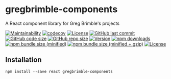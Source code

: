 # gregbrimble-components
A React component library for Greg Brimble's projects


[![Maintainability](https://api.codeclimate.com/v1/badges/cd81d71516761dde6575/maintainability)](https://codeclimate.com/github/GregBrimble/gregbrimble-components/maintainability)
[![codecov](https://codecov.io/gh/GregBrimble/gregbrimble-components/branch/master/graph/badge.svg)](https://codecov.io/gh/GregBrimble/gregbrimble-components)
[![License](https://img.shields.io/github/license/gregbrimble/gregbrimble-components.svg)](./LICENSE)
[![GitHub last commit](https://img.shields.io/github/last-commit/gregbrimble/gregbrimble-components.svg?logo=github)](https://github.com/GregBrimble/gregbrimble-components)
[![GitHub code size](https://img.shields.io/github/languages/code-size/gregbrimble/gregbrimble-components.svg?logo=github)](https://github.com/GregBrimble/gregbrimble-components)
[![GitHub repo size](https://img.shields.io/github/repo-size/gregbrimble/gregbrimble-components.svg?logo=github)](https://github.com/GregBrimble/gregbrimble-components)
[![Version](https://img.shields.io/npm/v/gregbrimble-components.svg?logo=npm)](https://www.npmjs.com/package/gregbrimble-components)
[![npm downloads](https://img.shields.io/npm/dt/gregbrimble-components.svg?logo=npm)](https://www.npmjs.com/package/gregbrimble-components)
[![npm bundle size (minified)](https://img.shields.io/bundlephobia/min/gregbrimble-components.svg?logo=npm)](https://www.npmjs.com/package/gregbrimble-components)
[![npm bundle size (minified + gzip)](https://img.shields.io/bundlephobia/minzip/gregbrimble-components.svg?logo=npm)](https://www.npmjs.com/package/gregbrimble-components)
[![License](https://img.shields.io/npm/l/gregbrimble-components.svg)](./LICENSE)

## Installation
```npm install --save react gregbrimble-components```
